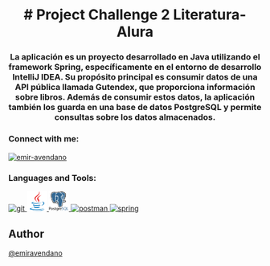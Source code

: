 <h1 align="center"># Project Challenge 2 Literatura-Alura</h1>
<h3 align="center">La aplicación es un proyecto desarrollado en Java utilizando el framework Spring, específicamente en el entorno de desarrollo IntelliJ IDEA. Su propósito principal es consumir datos de una API pública llamada Gutendex, que proporciona información sobre libros. Además de consumir estos datos, la aplicación también los guarda en una base de datos PostgreSQL y permite consultas sobre los datos almacenados.</h3>

<h3 align="left">Connect with me:</h3>
<p align="left">
<a href="https://linkedin.com/in/emir-avendano" target="blank"><img align="center" src="https://raw.githubusercontent.com/rahuldkjain/github-profile-readme-generator/master/src/images/icons/Social/linked-in-alt.svg" alt="emir-avendano" height="30" width="40" /></a>
</p>

<h3 align="left">Languages and Tools:</h3>
<p align="left"> <a href="https://git-scm.com/" target="_blank" rel="noreferrer"> <img src="https://www.vectorlogo.zone/logos/git-scm/git-scm-icon.svg" alt="git" width="40" height="40"/> </a> <a href="https://www.java.com" target="_blank" rel="noreferrer"> <img src="https://raw.githubusercontent.com/devicons/devicon/master/icons/java/java-original.svg" alt="java" width="40" height="40"/> </a> <a href="https://www.postgresql.org" target="_blank" rel="noreferrer"> <img src="https://raw.githubusercontent.com/devicons/devicon/master/icons/postgresql/postgresql-original-wordmark.svg" alt="postgresql" width="40" height="40"/> </a> <a href="https://postman.com" target="_blank" rel="noreferrer"> <img src="https://www.vectorlogo.zone/logos/getpostman/getpostman-icon.svg" alt="postman" width="40" height="40"/> </a> <a href="https://spring.io/" target="_blank" rel="noreferrer"> <img src="https://www.vectorlogo.zone/logos/springio/springio-icon.svg" alt="spring" width="40" height="40"/> </a> </p>

## Author
[@emiravendano](https://www.github.com/emiravendano)
